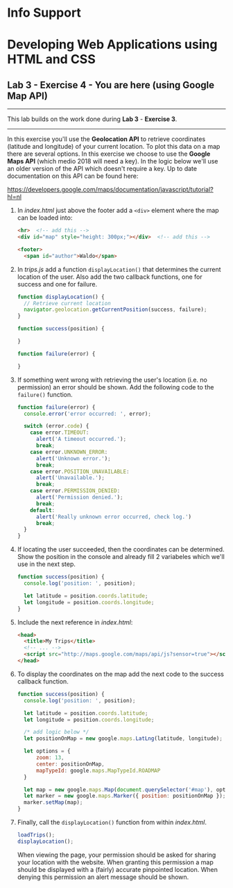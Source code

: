 # Info Support
# Developing Web Applications using HTML and CSS

## Lab 3 - Exercise 4 - You are here (using Google Map API)

---

This lab builds on the work done during **Lab 3** - **Exercise 3**.

---

In this exercise you'll use the **Geolocation API** to retrieve coordinates (latitude and longitude) of your current location.
To plot this data on a map there are several options. In this exercise we choose to use the **Google Maps API** (which medio 2018 will need a key). In the logic below we'll use an older version of the API which doesn't require a key. Up to date documentation on this API can be found here:

https://developers.google.com/maps/documentation/javascript/tutorial?hl=nl


1. In *index.html* just above the footer add a ```<div>``` element where the map can be loaded into:

    ```html
    <hr>  <!-- add this -->
    <div id="map" style="height: 300px;"></div>  <!-- add this -->

    <footer>
      <span id="author">Waldo</span>
    ```

2. In *trips.js* add a function ```displayLocation()``` that determines the current location of the user.
Also add the two callback functions, one for success and one for failure.

    ```javascript
    function displayLocation() {
      // Retrieve current location
      navigator.geolocation.getCurrentPosition(success, failure);
    }

    function success(position) {

    }

    function failure(error) {

    }
    ```

3. If something went wrong with retrieving the user's location (i.e. no permission) an error should be shown. Add the following code to the ```failure()``` function.

    ```javascript
    function failure(error) {
      console.error('error occurred: ', error);

      switch (error.code) {
        case error.TIMEOUT:
          alert('A timeout occurred.');
          break;
        case error.UNKNOWN_ERROR:
          alert('Unknown error.');
          break;
        case error.POSITION_UNAVAILABLE:
          alert('Unavailable.');
          break;
        case error.PERMISSION_DENIED:
          alert('Permission denied.');
          break;
        default:
          alert('Really unknown error occurred, check log.')
          break;
      }
    }
    ```

5. If locating the user succeeded, then the coordinates can be determined. Show the position in the console and already fill 2 variabeles which we'll use in the next step.

    ```javascript
    function success(position) {
      console.log('position: ', position);

      let latitude = position.coords.latitude;
      let longitude = position.coords.longitude;
    }
    ```

6. Include the next reference in *index.html*:

    ```html
    <head>
      <title>My Trips</title>
      <!-- ... -->
      <script src="http://maps.google.com/maps/api/js?sensor=true"></script>
    </head>
    ```

7. To display the coordinates on the map add the next code to the success callback function.
    
    ```javascript
    function success(position) {
      console.log('position: ', position);

      let latitude = position.coords.latitude;
      let longitude = position.coords.longitude;

      /* add logic below */
      let positionOnMap = new google.maps.LatLng(latitude, longitude);

      let options = {
          zoom: 13,
          center: positionOnMap,
          mapTypeId: google.maps.MapTypeId.ROADMAP
      }

      let map = new google.maps.Map(document.querySelector('#map'), options);
      let marker = new google.maps.Marker({ position: positionOnMap });
      marker.setMap(map);
    }
    ```

8. Finally, call the ```displayLocation()``` function from within *index.html*.

    ```javascript
    loadTrips();
    displayLocation();
    ```

    When viewing the page, your permission should be asked for sharing your location with the website. When granting this permission a map should be displayed with a (fairly) accurate pinpointed location. When denying this permission an alert message should be shown.